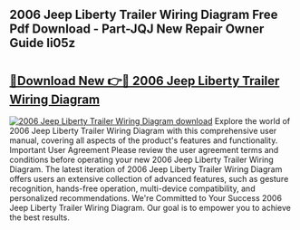 ## 2006 Jeep Liberty Trailer Wiring Diagram Free Pdf Download - Part-JQJ New Repair Owner Guide Ii05z

# <h2><a href="http://dflxe2t.blite.top/?on=2006+Jeep+Liberty+Trailer+Wiring+Diagram">🔗Download New 👉🔴 2006 Jeep Liberty Trailer Wiring Diagram</a></h2>

[![2006 Jeep Liberty Trailer Wiring Diagram download](https://i.imgur.com/lujVjoI.png)](http://dflxe2t.blite.top/?on=2006+Jeep+Liberty+Trailer+Wiring+Diagram)
Explore the world of 2006 Jeep Liberty Trailer Wiring Diagram with this comprehensive user manual, covering all aspects of the product's features and functionality. Important User Agreement Please review the user agreement terms and conditions before operating your new 2006 Jeep Liberty Trailer Wiring Diagram. The latest iteration of 2006 Jeep Liberty Trailer Wiring Diagram offers users an extensive collection of advanced features, such as gesture recognition, hands-free operation, multi-device compatibility, and personalized recommendations. We're Committed to Your Success 2006 Jeep Liberty Trailer Wiring Diagram. Our goal is to empower you to achieve the best results.
